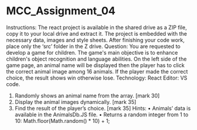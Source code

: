 # MCC_Assignment_04
Instructions:
The react project is available in the shared drive as a ZIP file, copy it to your local drive and 
extract it. The project is embedded with the necessary data, images and style sheets. After 
finishing your code work, place only the ‘src’ folder in the Z drive. 
Question:
You are requested to develop a game for children. The game's main objective is to enhance 
children's object recognition and language abilities. On the left side of the game page, an 
animal name will be displayed then the player has to click the correct animal image among 16 
animals. If the player made the correct choice, the result shows win otherwise lose.
Technology: React
Editor: VS code.


1. Randomly shows an animal name from the array. [mark 30]
2. Display the animal images dynamically. [mark 35]
3. Find the result of the player’s choice. [mark 35]
Hints:
• Animals’ data is available in the AnimalsDb.JS file.
• Returns a random integer from 1 to 10:
Math.floor(Math.random() * 10) + 1;
